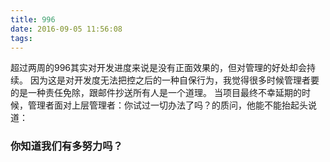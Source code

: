 ```yaml
---
title: 996
date: 2016-09-05 11:56:08
tags:
---
```

超过两周的996其实对开发进度来说是没有正面效果的，但对管理的好处却会持续。 
因为这是对开发度无法把控之后的一种自保行为，我觉得很多时候管理者要的是一种责任免除，跟邮件抄送所有人是一个道理。
当项目最终不幸延期的时候，管理者面对上层管理者：你试过一切办法了吗？的质问，他能不能抬起头说道：
### 你知道我们有多努力吗？